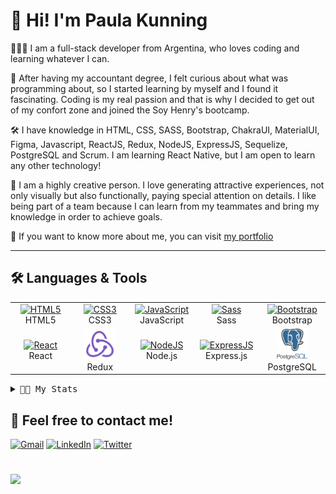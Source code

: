 # 👋 Hi! I'm Paula Kunning

🙋🏼‍♀️ I am a full-stack developer from Argentina, who loves coding and learning whatever I can.


🚀 After having my accountant degree, I felt curious about what was programming about, so I started learning by myself and I found it fascinating. Coding is my real passion and that is why I decided to get out of my confort zone and joined the Soy Henry's bootcamp.


🛠 I have knowledge in HTML, CSS, SASS, Bootstrap, ChakraUI, MaterialUI, Figma, Javascript, ReactJS, Redux, NodeJS, ExpressJS, Sequelize, PostgreSQL and Scrum. I am learning React Native, but I am open to learn any other technology!


🎨 I am a highly creative person. I love generating attractive experiences, not only visually but also functionally, paying special attention on details. I like being part of a team because I can learn from my teammates and bring my knowledge in order to achieve goals. 


💼 If you want to know more about me, you can visit [my portfolio](https://paulakunning.vercel.app/)


---

## 🛠 **Languages & Tools**

<table align="center">
  <tr>
    <td align="center" width="100">
      <a href="#">
        <img src="https://upload.wikimedia.org/wikipedia/commons/6/61/HTML5_logo_and_wordmark.svg" width="50" height="50" alt="HTML5" />
      </a>
      <br>HTML5
    </td>
    <td align="center" width="100">
      <a href="#">
        <img src="https://upload.wikimedia.org/wikipedia/commons/d/d5/CSS3_logo_and_wordmark.svg" width="50" height="50" alt="CSS3" />
      </a>
      <br>CSS3
    </td>
    <td align="center" width="100">
      <a href="#">
        <img src="https://upload.wikimedia.org/wikipedia/commons/9/99/Unofficial_JavaScript_logo_2.svg" width="50" height="50" alt="JavaScript" />
      </a>
      <br>JavaScript
    </td>
    <td align="center"  width="100">
      <a href="#">
        <img src="https://upload.wikimedia.org/wikipedia/commons/9/96/Sass_Logo_Color.svg" width="50" height="50" alt="Sass" />
      </a>
      <br>Sass
    </td>
    <td align="center"  width="100">
      <a href="#">
        <img src="https://upload.wikimedia.org/wikipedia/commons/b/b2/Bootstrap_logo.svg" width="50" height="40" alt="Bootstrap" />
      </a>
      <br>Bootstrap
    </td>

  </tr>
    <td align="center" width="100">
      <a href="#">
        <img src="https://www.vectorlogo.zone/logos/reactjs/reactjs-icon.svg" width="50" height="50" alt="React" />
      </a>
      <br>React
    </td>
    <td align="center" width="100">
      <a href="#">
        <img src="https://raw.githubusercontent.com/sachinverma53121/sachinverma53121/master/icons/redux.png" width="50" height="50" alt="Redux" />
      </a>
      <br>Redux
    </td>
    </td>
    <td align="center" width="100">
      <a href="#">
        <img src="https://upload.wikimedia.org/wikipedia/commons/d/d9/Node.js_logo.svg" width="50" height="50" alt="NodeJS" />
      </a>
      <br>Node.js
    </td>
    <td align="center" width="100"> 
      <a href="#" >
        <img src="https://www.vectorlogo.zone/logos/expressjs/expressjs-icon.svg" width="50" height="50" alt="ExpressJS" />
      </a>
      <br>Express.js
    </td>
    <td align="center" width="100">
      <a href="#">
        <img src="https://raw.githubusercontent.com/sachinverma53121/sachinverma53121/master/icons/psql.png" width="50" height="50" alt="Postgresql" />
      </a>
      <br>PostgreSQL
    </td>
  </tr>
</table>

<details>
    <summary> <samp> 👩‍💻 My Stats </samp></summary>
        <p>
            <br>
            <img alt="Paula Kunning's GitHub Stats"
                    src="https://github-readme-stats.vercel.app/api/top-langs?username=paulakunning&layout=compact" />
            <br>
        </p>
</details>



## 📲 **Feel free to contact me!**

[![Gmail](https://img.shields.io/badge/-GMAIL-D14836?style=for-the-badge&logo=gmail&logoColor=white)](mailto:paulakunning@gmail.com)
[![LinkedIn](https://img.shields.io/badge/-LINKEDIN-0077B5?style=for-the-badge&logo=linkedin&logoColor=white)](https://www.linkedin.com/in/paula-kunning/)
[![Twitter](https://img.shields.io/badge/Twitter-1DA1F2?style=for-the-badge&logo=twitter&logoColor=white)](https://twitter.com/pau_dev_)

# 
![](https://komarev.com/ghpvc/?username=paulakunning&style=for-the-badge&color=e56b6f)


